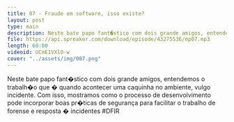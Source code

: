 ```yaml
---
title: 07 - Fraude em software, isso existe?
layout: post
type: main
description: Neste bate papo fant�stico com dois grande amigos, entendemos o trabalh�o que � quando acontecer uma caquinha no ambiente, vulgo incidente. Com isso, mostramos como o processo de desenvolvimento pode incorporar boas pr�ticas de segurança para facilitar o trabalho de forense e resposta � incidentes #DFIR
file: https://api.spreaker.com/download/episode/43275536/ep07.mp3
length: 60:00
videoid: UCmE1VXlO-w
cover: "../assets/img/007.png"
---
```


Neste bate papo fant�stico com dois grande amigos, entendemos o trabalh�o que � quando acontecer uma caquinha no ambiente, vulgo incidente. Com isso, mostramos como o processo de desenvolvimento pode incorporar boas pr�ticas de segurança para facilitar o trabalho de forense e resposta � incidentes #DFIR